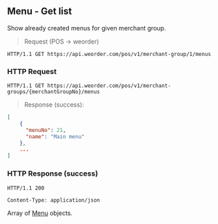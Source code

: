 ## Menu - Get list

Show already created menus for given merchant group.

> Request (POS -> weorder)

```
HTTP/1.1 GET https://api.weorder.com/pos/v1/merchant-group/1/menus
```

### HTTP Request

`HTTP/1.1 GET https://api.weorder.com/pos/v1/merchant-groups/{merchantGroupNo}/menus`

> Response (success):


```json
[
    {
      "menuNo": 21,
      "name": "Main menu"
    },
    ...
]
```

### HTTP Response (success)

`HTTP/1.1 200`

`Content-Type: application/json`

Array of [Menu](#menu-create) objects.
